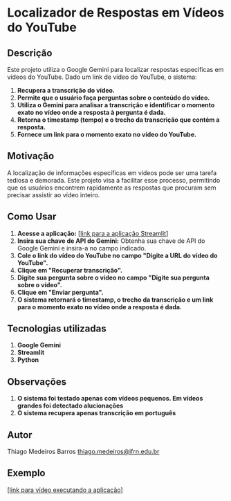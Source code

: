 # Localizador de Respostas em Vídeos do YouTube

## Descrição

Este projeto utiliza o Google Gemini para localizar respostas específicas em vídeos do YouTube. Dado um link de vídeo do YouTube, o sistema:

1. **Recupera a transcrição do vídeo.**
2. **Permite que o usuário faça perguntas sobre o conteúdo do vídeo.**
3. **Utiliza o Gemini para analisar a transcrição e identificar o momento exato no vídeo onde a resposta à pergunta é dada.**
4. **Retorna o timestamp (tempo) e o trecho da transcrição que contém a resposta.**
5. **Fornece um link para o momento exato no vídeo do YouTube.**

## Motivação

A localização de informações específicas em vídeos pode ser uma tarefa tediosa e demorada. Este projeto visa a facilitar esse processo, permitindo que os usuários encontrem rapidamente as respostas que procuram sem precisar assistir ao vídeo inteiro.

## Como Usar

1. **Acesse a aplicação:** [[link para a aplicação Streamlit](https://gemini-youtube-alura.streamlit.app/)]
2. **Insira sua chave de API do Gemini:** Obtenha sua chave de API do Google Gemini e insira-a no campo indicado.
3. **Cole o link do vídeo do YouTube no campo "Digite a URL do vídeo do YouTube".**
4. **Clique em "Recuperar transcrição".**
5. **Digite sua pergunta sobre o vídeo no campo "Digite sua pergunta sobre o vídeo".**
6. **Clique em "Enviar pergunta".**
7. **O sistema retornará o timestamp, o trecho da transcrição e um link para o momento exato no vídeo onde a resposta é dada.**

## Tecnologias utilizadas

1. **Google Gemini**
2. **Streamlit**
3. **Python**

## Observações

1. **O sistema foi testado apenas com vídeos pequenos. Em vídeos grandes foi detectado alucionações**
2. **O sistema recupera apenas transcrição em português**

## Autor
Thiago Medeiros Barros
<thiago.medeiros@ifrn.edu.br>

## Exemplo

[[link para vídeo executando a aplicação](https://www.youtube.com/watch?v=_vyid4fVL5w)]